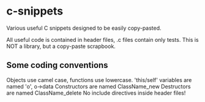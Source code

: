 # c-snippets
Various useful C snippets designed to be easily copy-pasted.

All useful code is contained in header files, .c files contain only tests.
This is NOT a library, but a copy-paste scrapbook.

## Some coding conventions
Objects use camel case, functions use lowercase.
'this/self' variables are named 'o', o->data
Constructors are named ClassName_new
Destructors are named ClassName_delete
No include directives inside header files!

